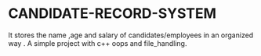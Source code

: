 # CANDIDATE-RECORD-SYSTEM
It stores the name ,age and salary of candidates/employees in an organized way . A simple project with c++ oops and file_handling.
